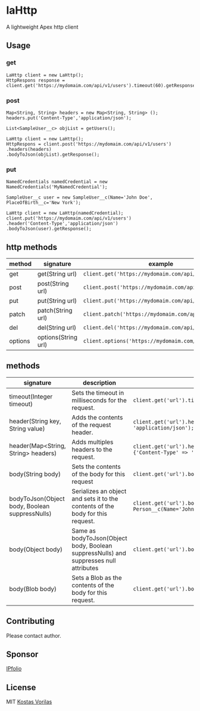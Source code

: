 # laHttp
A lightweight Apex http client


## Usage

### get

```apex
LaHttp client = new LaHttp();
HttpRespons response = client.get('https://mydomaim.com/api/v1/users').timeout(60).getResponse();
```


### post

```apex
Map<String, String> headers = new Map<String, String> ();
headers.put('Content-Type','application/json');

List<SampleUser__c> objList = getUsers();

LaHttp client = new LaHttp();
HttpRespons = client.post('https://mydomaim.com/api/v1/users')
.headers(headers)
.bodyToJson(objList).getResponse();
```

### put

```apex
NamedCredentials namedCredential = new NamedCredentials('MyNamedCredential'); 

SampleUser__c user = new SampleUser__c(Name='John Doe', PlaceOfBirth__c='New York');

LaHttp client = new LaHttp(namedCredential);
client.put('https://mydomaim.com/api/v1/users')
.header('Content-Type','application/json')
.bodyToJson(user).getResponse();
```


## http methods

method | signature | example 
--- | --- | --- 
get | get(String url) | `client.get('https://mydomaim.com/api/v1/users')`
post | post(String url) | `client.post('https://mydomaim.com/api/v1/users')` 
put | put(String url) | `client.put('https://mydomaim.com/api/v1/users')` 
patch | patch(String url) | `client.patch('https://mydomaim.com/api/v1/users')` 
del | del(String url) | `client.del('https://mydomaim.com/api/v1/users')` 
options | options(String url) | `client.options('https://mydomaim.com/api/v1/users')` 

## methods
signature| description | example 
--- | --- | --- 
timeout(Integer timeout) | Sets the timeout in milliseconds for the request. | `client.get('url').timeout(10);`
header(String key, String value) | Adds the contents of the request header. | `client.get('url').header('Content-Type', 'application/json');`
header(Map<String, String> headers) | Adds multiples headers to the request. | `client.get('url').header(new Map<String, String> {'Content-Type' => 'application/json')});`
body(String body) | Sets the contents of the body for this request | `client.get('url').body('{"userId":"1"}');`
bodyToJson(Object body, Boolean suppressNulls) | Serializes an object and sets it to the contents of the body for this request. | `client.get('url').bodyToJson(new Person__c(Name='John'), false);`
body(Object body) | Same as bodyToJson(Object body, Boolean suppressNulls) and suppresses null attributes | `client.get('url').body(new Person__c(Name='John'))`
body(Blob body) | Sets a Blob as the contents of the body for this request. | `client.get('url').body(Blob.valueOf('{"userId":"1"}'))`

## Contributing
Please contact author.

## Sponsor
[IPfolio](https://www.ipfolio.com)

## License
MIT [Kostas Vorilas](mailto:kvorilas@gmail.com)
